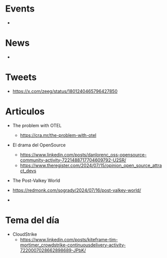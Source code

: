 
# Events

* 

# News

* 

# Tweets

* https://x.com/zeeg/status/1801240465796427850

# Articulos

* The problem with OTEL
  * https://cra.mr/the-problem-with-otel

* El drama del OpenSource
  *  https://www.linkedin.com/posts/danlorenc_oss-opensource-community-activity-7221488717704609792-U2SR/
  *  https://www.theregister.com/2024/07/15/opinion_open_source_attract_devs
*  The Post-Valkey World
  * https://redmonk.com/sogrady/2024/07/16/post-valkey-world/
* 
 
# Tema del día

* CloudStrike
  * https://www.linkedin.com/posts/kiteframe-tim-mortimer_crowdstrike-continuousdelivery-activity-7220007028662898689-JPbK/
  
